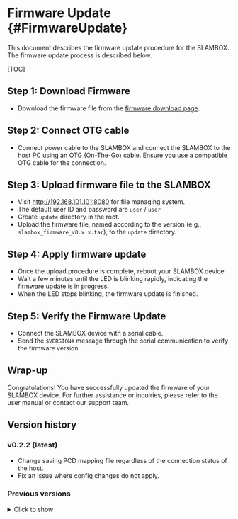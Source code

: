 # Firmware Update {#FirmwareUpdate}
This document describes the firmware update procedure for the SLAMBOX.
The firmware update process is described below.

[TOC]

## Step 1: Download Firmware
- Download the firmware file from the [firmware download page](https://drive.google.com/drive/folders/1xsq_qMkPi7elDNQZtLHVoChtT2tdOtcf?usp=sharing).

## Step 2: Connect OTG cable
- Connect power cable to the SLAMBOX and connect the SLAMBOX to the host PC using an OTG (On-The-Go) cable. Ensure you use a compatible OTG cable for the connection.


## Step 3: Upload firmware file to the SLAMBOX
- Visit http://192.168.101.101:8080 for file managing system.
- The default user ID and password are `user` / `user`
- Create `update` directory in the root.
- Upload the firmware file, named according to the version (e.g., `slambox_firmware_v0.x.x.tar`), to the `update` directory.


## Step 4: Apply firmware update
- Once the upload procedure is complete, reboot your SLAMBOX device.
- Wait a few minutes until the LED is blinking rapidly, indicating the firmware update is in progress.
- When the LED stops blinking, the firmware update is finished.


## Step 5: Verify the Firmware Update
- Connect the SLAMBOX device with a serial cable.
- Send the `$VERSION#` message through the serial communication to verify the firmware version.

## Wrap-up
Congratulations! You have successfully updated the firmware of your SLAMBOX device. For further assistance or inquiries, please refer to the user manual or contact our support team.

## Version history
### v0.2.2 (latest)
- Change saving PCD mapping file regardless of the connection status of the host.
- Fix an issue where config changes do not apply.

### Previous versions
<details close>
<summary>Click to show</summary>
<H2>v0.2.0</H2>
- Add firmware update function.
- Add a file managing system.
- Add Unitree L1 LiDAR support.

<H2>v0.1.0a</H2>
- Add Velodyne Puck LiDAR support.

<H2>v0.1.0</H2>
- Initial release
</details>
